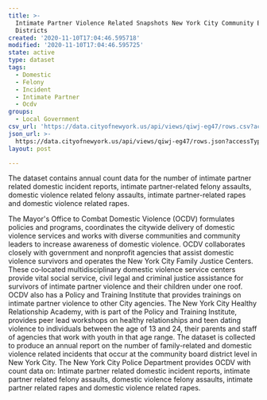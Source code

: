 ```yaml
---
title: >-
  Intimate Partner Violence Related Snapshots New York City Community Board
  Districts
created: '2020-11-10T17:04:46.595718'
modified: '2020-11-10T17:04:46.595725'
state: active
type: dataset
tags:
  - Domestic
  - Felony
  - Incident
  - Intimate Partner
  - Ocdv
groups:
  - Local Government
csv_url: 'https://data.cityofnewyork.us/api/views/qiwj-eg47/rows.csv?accessType=DOWNLOAD'
json_url: >-
  https://data.cityofnewyork.us/api/views/qiwj-eg47/rows.json?accessType=DOWNLOAD
layout: post

---
```

The dataset contains annual count data for the number of intimate partner related domestic incident reports, intimate partner-related felony assaults, domestic violence related felony assaults, intimate partner-related rapes and domestic violence related rapes.

The Mayor's Office to Combat Domestic Violence (OCDV) formulates policies and programs, coordinates the citywide delivery of domestic violence services and works with diverse communities and community leaders to increase awareness of domestic violence. OCDV collaborates closely with government and nonprofit agencies that assist domestic violence survivors and operates the New York City Family Justice Centers. These co‐located multidisciplinary domestic violence service centers provide vital social service, civil legal and criminal justice assistance for survivors of intimate partner violence and their children under one roof. OCDV also has a Policy and Training Institute that provides trainings on intimate partner violence to other City agencies. The New York City Healthy Relationship Academy, with is part of the Policy and Training Institute,  provides peer lead workshops on healthy relationships and teen dating violence to individuals between the age of 13 and 24, their parents and staff of agencies that work with youth in that age range.  The dataset is collected to produce an annual report on the number of family-related and domestic violence related incidents that occur at the community board district level in New York City. The New York City Police Department provides OCDV with count data on: Intimate partner related domestic incident reports, intimate partner related felony assaults, domestic violence felony assaults, intimate partner related rapes and domestic violence related rapes.
